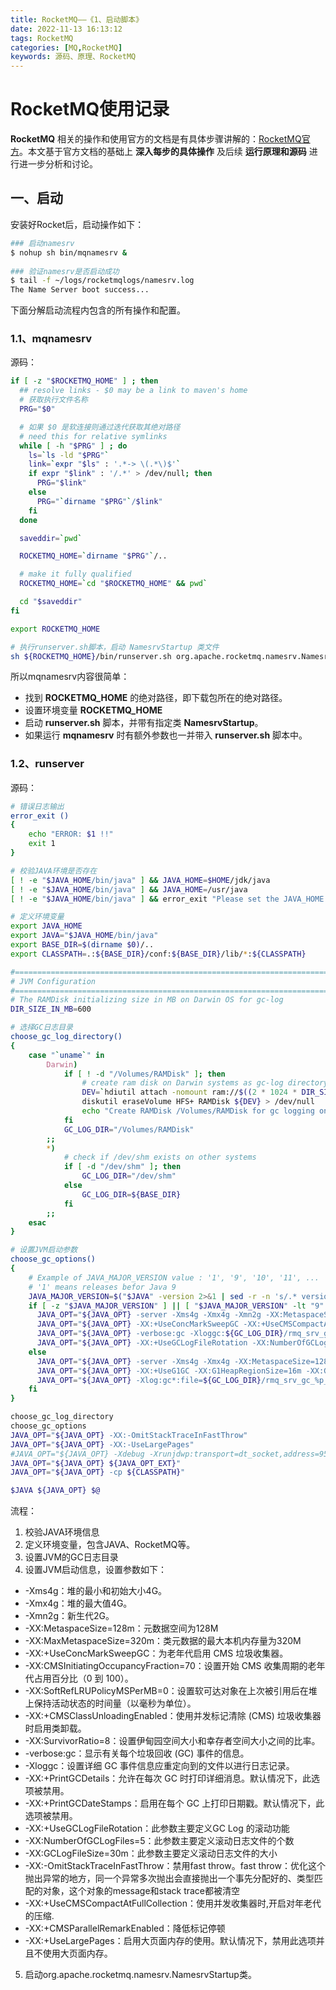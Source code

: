 ```yaml
---
title: RocketMQ——《1、启动脚本》
date: 2022-11-13 16:13:12
tags: RocketMQ
categories: [MQ,RocketMQ]
keywords: 源码、原理、RocketMQ
---
```


# RocketMQ使用记录
**RocketMQ** 相关的操作和使用官方的文档是有具体步骤讲解的：[RocketMQ官方](https://rocketmq.apache.org/zh/docs/)。本文基于官方文档的基础上 **深入每步的具体操作** 及后续 **运行原理和源码** 进行进一步分析和讨论。

## 一、启动
安装好Rocket后，启动操作如下：
```bash
### 启动namesrv
$ nohup sh bin/mqnamesrv &
 
### 验证namesrv是否启动成功
$ tail -f ~/logs/rocketmqlogs/namesrv.log
The Name Server boot success...
```
下面分解启动流程内包含的所有操作和配置。

### 1.1、mqnamesrv
源码：
```bash
if [ -z "$ROCKETMQ_HOME" ] ; then
  ## resolve links - $0 may be a link to maven's home
  # 获取执行文件名称   
  PRG="$0"

  # 如果 $0 是软连接则通过迭代获取其绝对路径
  # need this for relative symlinks
  while [ -h "$PRG" ] ; do
    ls=`ls -ld "$PRG"`
    link=`expr "$ls" : '.*-> \(.*\)$'`
    if expr "$link" : '/.*' > /dev/null; then
      PRG="$link"
    else
      PRG="`dirname "$PRG"`/$link"
    fi
  done

  saveddir=`pwd`

  ROCKETMQ_HOME=`dirname "$PRG"`/..

  # make it fully qualified
  ROCKETMQ_HOME=`cd "$ROCKETMQ_HOME" && pwd`

  cd "$saveddir"
fi

export ROCKETMQ_HOME

# 执行runserver.sh脚本，启动 NamesrvStartup 类文件
sh ${ROCKETMQ_HOME}/bin/runserver.sh org.apache.rocketmq.namesrv.NamesrvStartup $@
```
所以mqnamesrv内容很简单：
* 找到 **ROCKETMQ_HOME** 的绝对路径，即下载包所在的绝对路径。
* 设置环境变量 **ROCKETMQ_HOME**
* 启动 **runserver.sh** 脚本，并带有指定类 **NamesrvStartup**。
* 如果运行 **mqnamesrv** 时有额外参数也一并带入 **runserver.sh** 脚本中。

### 1.2、runserver
源码：
```bash
# 错误日志输出
error_exit ()
{
    echo "ERROR: $1 !!"
    exit 1
}

# 校验JAVA环境是否存在
[ ! -e "$JAVA_HOME/bin/java" ] && JAVA_HOME=$HOME/jdk/java
[ ! -e "$JAVA_HOME/bin/java" ] && JAVA_HOME=/usr/java
[ ! -e "$JAVA_HOME/bin/java" ] && error_exit "Please set the JAVA_HOME variable in your environment, We need java(x64)!"

# 定义环境变量
export JAVA_HOME
export JAVA="$JAVA_HOME/bin/java"
export BASE_DIR=$(dirname $0)/..
export CLASSPATH=.:${BASE_DIR}/conf:${BASE_DIR}/lib/*:${CLASSPATH}

#===========================================================================================
# JVM Configuration
#===========================================================================================
# The RAMDisk initializing size in MB on Darwin OS for gc-log
DIR_SIZE_IN_MB=600

# 选择GC日志目录
choose_gc_log_directory()
{
    case "`uname`" in
        Darwin)
            if [ ! -d "/Volumes/RAMDisk" ]; then
                # create ram disk on Darwin systems as gc-log directory
                DEV=`hdiutil attach -nomount ram://$((2 * 1024 * DIR_SIZE_IN_MB))` > /dev/null
                diskutil eraseVolume HFS+ RAMDisk ${DEV} > /dev/null
                echo "Create RAMDisk /Volumes/RAMDisk for gc logging on Darwin OS."
            fi
            GC_LOG_DIR="/Volumes/RAMDisk"
        ;;
        *)
            # check if /dev/shm exists on other systems
            if [ -d "/dev/shm" ]; then
                GC_LOG_DIR="/dev/shm"
            else
                GC_LOG_DIR=${BASE_DIR}
            fi
        ;;
    esac
}

# 设置JVM启动参数
choose_gc_options()
{
    # Example of JAVA_MAJOR_VERSION value : '1', '9', '10', '11', ...
    # '1' means releases befor Java 9
    JAVA_MAJOR_VERSION=$("$JAVA" -version 2>&1 | sed -r -n 's/.* version "([0-9]*).*$/\1/p')
    if [ -z "$JAVA_MAJOR_VERSION" ] || [ "$JAVA_MAJOR_VERSION" -lt "9" ] ; then
      JAVA_OPT="${JAVA_OPT} -server -Xms4g -Xmx4g -Xmn2g -XX:MetaspaceSize=128m -XX:MaxMetaspaceSize=320m"
      JAVA_OPT="${JAVA_OPT} -XX:+UseConcMarkSweepGC -XX:+UseCMSCompactAtFullCollection -XX:CMSInitiatingOccupancyFraction=70 -XX:+CMSParallelRemarkEnabled -XX:SoftRefLRUPolicyMSPerMB=0 -XX:+CMSClassUnloadingEnabled -XX:SurvivorRatio=8 -XX:-UseParNewGC"
      JAVA_OPT="${JAVA_OPT} -verbose:gc -Xloggc:${GC_LOG_DIR}/rmq_srv_gc_%p_%t.log -XX:+PrintGCDetails -XX:+PrintGCDateStamps"
      JAVA_OPT="${JAVA_OPT} -XX:+UseGCLogFileRotation -XX:NumberOfGCLogFiles=5 -XX:GCLogFileSize=30m"
    else
      JAVA_OPT="${JAVA_OPT} -server -Xms4g -Xmx4g -XX:MetaspaceSize=128m -XX:MaxMetaspaceSize=320m"
      JAVA_OPT="${JAVA_OPT} -XX:+UseG1GC -XX:G1HeapRegionSize=16m -XX:G1ReservePercent=25 -XX:InitiatingHeapOccupancyPercent=30 -XX:SoftRefLRUPolicyMSPerMB=0"
      JAVA_OPT="${JAVA_OPT} -Xlog:gc*:file=${GC_LOG_DIR}/rmq_srv_gc_%p_%t.log:time,tags:filecount=5,filesize=30M"
    fi
}

choose_gc_log_directory
choose_gc_options
JAVA_OPT="${JAVA_OPT} -XX:-OmitStackTraceInFastThrow"
JAVA_OPT="${JAVA_OPT} -XX:-UseLargePages"
#JAVA_OPT="${JAVA_OPT} -Xdebug -Xrunjdwp:transport=dt_socket,address=9555,server=y,suspend=n"
JAVA_OPT="${JAVA_OPT} ${JAVA_OPT_EXT}"
JAVA_OPT="${JAVA_OPT} -cp ${CLASSPATH}"

$JAVA ${JAVA_OPT} $@
```
流程：
1. 校验JAVA环境信息
2. 定义环境变量，包含JAVA、RocketMQ等。
3. 设置JVM的GC日志目录
4. 设置JVM启动信息，设置参数如下：
  * -Xms4g：堆的最小和初始大小4G。
  * -Xmx4g：堆的最大值4G。
  * -Xmn2g：新生代2G。
  * -XX:MetaspaceSize=128m：元数据空间为128M
  * -XX:MaxMetaspaceSize=320m：类元数据的最大本机内存量为320M
  * -XX:+UseConcMarkSweepGC：为老年代启用 CMS 垃圾收集器。
  * -XX:CMSInitiatingOccupancyFraction=70：设置开始 CMS 收集周期的老年代占用百分比（0 到 100）。
  * -XX:SoftRefLRUPolicyMSPerMB=0：设置软可达对象在上次被引用后在堆上保持活动状态的时间量（以毫秒为单位）。
  * -XX:+CMSClassUnloadingEnabled：使用并发标记清除 (CMS) 垃圾收集器时启用类卸载。
  * -XX:SurvivorRatio=8：设置伊甸园空间大小和幸存者空间大小之间的比率。
  * -verbose:gc：显示有关每个垃圾回收 (GC) 事件的信息。
  * -Xloggc：设置详细 GC 事件信息应重定向到的文件以进行日志记录。
  * -XX:+PrintGCDetails：允许在每次 GC 时打印详细消息。默认情况下，此选项被禁用。
  * -XX:+PrintGCDateStamps：启用在每个 GC 上打印日期戳。默认情况下，此选项被禁用。
  * -XX:+UseGCLogFileRotation：此参数主要定义GC Log 的滚动功能
  * -XX:NumberOfGCLogFiles=5：此参数主要定义滚动日志文件的个数
  * -XX:GCLogFileSize=30m：此参数主要定义滚动日志文件的大小
  * -XX:-OmitStackTraceInFastThrow：禁用fast throw。fast throw：优化这个抛出异常的地方，同一个异常多次抛出会直接抛出一个事先分配好的、类型匹配的对象，这个对象的message和stack trace都被清空
  * -XX:+UseCMSCompactAtFullCollection：使用并发收集器时,开启对年老代的压缩.
  * -XX:+CMSParallelRemarkEnabled：降低标记停顿
  * -XX:+UseLargePages：启用大页面内存的使用。默认情况下，禁用此选项并且不使用大页面内存。
5. 启动org.apache.rocketmq.namesrv.NamesrvStartup类。
